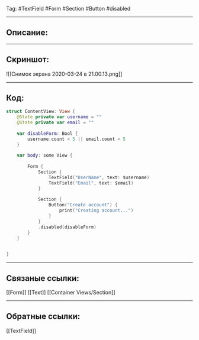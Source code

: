 Tag: #TextField #Form #Section #Button #disabled

---
## Описание:


---
## Скриншот:
![[Снимок экрана 2020-03-24 в 21.00.13.png]]

---
## Код:

``` swift
struct ContentView: View {
    @State private var username = ""
    @State private var email = ""
    
    var disableForm: Bool {
        username.count < 5 || email.count < 5
    }
    
    var body: some View {
        
        Form {
            Section {
                TextField("UserName", text: $username)
                TextField("Email", text: $email)
            }
            
            Section {
                Button("Create account") {
                    print("Creating account...")
                }
            }
            .disabled(disableForm)
        }
    }
    

}
```

---
## Связаные ссылки:
[[Form]]
[[Text]]
[[Container Views/Section]]

---
## Обратные ссылки:
[[TextField]]
